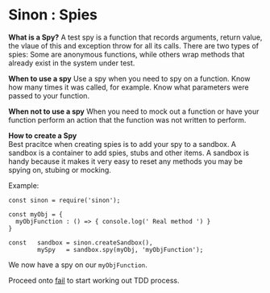 # Sinon : Spies 
**What is a Spy?**
A test spy is a function that records arguments, return value, the vlaue of this and exception throw for all its calls. There are two types of spies: Some are anonymous functions, while others wrap methods that already exist in the system under test.

**When to use a spy**
Use a spy when you need to spy on a function. Know how many times it was called, for example. Know what parameters were passed to your function. 

**When not to use a spy**
When you need to mock out a function or have your function perform an action that the function was not written to perform.

**How to create a Spy**  
Best pracitce when creating spies is to add your spy to a sandbox. A sandbox is a container to add spies, stubs and other items. A sandbox is handy because it makes it very easy to reset any methods you may be spying on, stubing or mocking.

Example: 
```
const sinon = require('sinon');

const myObj = {
  myObjFunction : () => { console.log(' Real method ') }
}

const   sandbox = sinon.createSandbox(),
        mySpy   = sandbox.spy(myObj, 'myObjFunction');
```

We now have a spy on our `myObjFunction`.

Proceed onto [fail](./fail) to start working out TDD process.